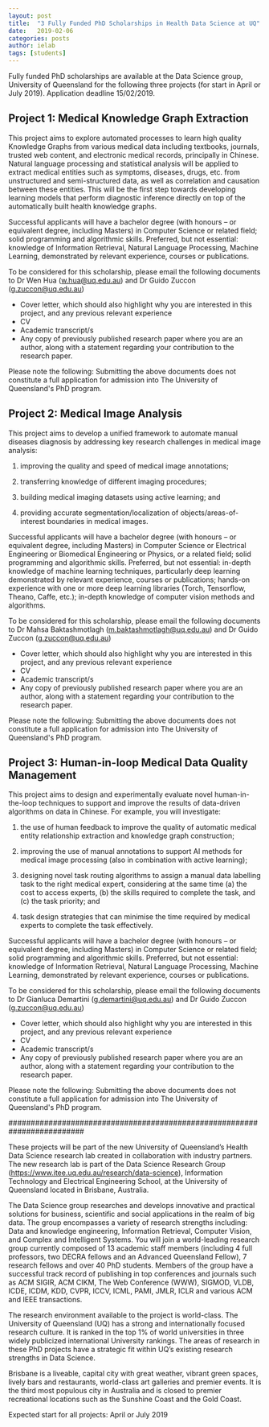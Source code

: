```yaml
---
layout: post
title:  "3 Fully Funded PhD Scholarships in Health Data Science at UQ"
date:   2019-02-06
categories: posts
author: ielab
tags: [students]
---
```


Fully funded PhD scholarships are available at the Data Science group, University of Queensland for the following three projects (for start in April or July 2019). Application deadline 15/02/2019.

## Project 1: Medical Knowledge Graph Extraction

This project aims to explore automated processes to learn high quality Knowledge Graphs from various medical data including textbooks, journals, trusted web content, and electronic medical records, principally in Chinese. Natural language processing and statistical analysis will be applied to extract medical entities such as symptoms, diseases, drugs, etc. from unstructured and semi-structured data, as well as correlation and causation between these entities. This will be the first step towards developing learning models that perform diagnostic inference directly on top of the automatically built health knowledge graphs.

Successful applicants will have a bachelor degree (with honours – or equivalent degree, including Masters) in Computer Science or related field; solid programming and algorithmic skills. Preferred, but not essential: knowledge of Information Retrieval, Natural Language Processing, Machine Learning, demonstrated by relevant experience, courses or publications.

To be considered for this scholarship, please email the following documents to Dr Wen Hua (w.hua@uq.edu.au) and Dr Guido Zuccon (g.zuccon@uq.edu.au) 
* Cover letter, which should also highlight why you are interested in this project, and any previous relevant experience
* CV
* Academic transcript/s
* Any copy of previously published research paper where you are an author, along with a statement regarding your contribution to the research paper.

Please note the following: Submitting the above documents does not constitute a full application for admission into The University of Queensland's PhD program.


## Project 2: Medical Image Analysis 

This project aims to develop a unified framework to automate manual diseases diagnosis by addressing key research challenges in medical image analysis: 

1) improving the quality and speed of medical image annotations; 

2) transferring knowledge of different imaging procedures; 

3) building medical imaging datasets using active learning; and 

4) providing accurate segmentation/localization of objects/areas-of-interest boundaries in medical images.

Successful applicants will have a bachelor degree (with honours – or equivalent degree, including Masters) in Computer Science or Electrical Engineering or Biomedical Engineering or Physics, or a related field; solid programming and algorithmic skills. Preferred, but not essential: in-depth knowledge of machine learning techniques, particularly deep learning demonstrated by relevant experience, courses or publications; hands-on experience with one or more deep learning libraries (Torch, Tensorflow, Theano, Caffe, etc.); in-depth knowledge of computer vision methods and algorithms.

To be considered for this scholarship, please email the following documents to Dr Mahsa Baktashmotlagh (m.baktashmotlagh@uq.edu.au) and Dr Guido Zuccon (g.zuccon@uq.edu.au) 
* Cover letter, which should also highlight why you are interested in this project, and any previous relevant experience
* CV
* Academic transcript/s
* Any copy of previously published research paper where you are an author, along with a statement regarding your contribution to the research paper.

Please note the following: Submitting the above documents does not constitute a full application for admission into The University of Queensland's PhD program.

 

## Project 3: Human-in-loop Medical Data Quality Management

This project aims to design and experimentally evaluate novel human-in-the-loop techniques to support and improve the results of data-driven algorithms on data in Chinese. For example, you will investigate:

1) the use of human feedback to improve the quality of automatic medical entity relationship extraction and knowledge graph construction;

2) improving the use of manual annotations to support AI methods for medical image processing (also in combination with active learning);

3) designing novel task routing algorithms to assign a manual data labelling task to the right medical expert, considering at the same time (a) the cost to access experts, (b) the skills required to complete the task, and (c) the task priority; and

4) task design strategies that can minimise the time required by medical experts to complete the task effectively.

 

Successful applicants will have a bachelor degree (with honours – or equivalent degree, including Masters) in Computer Science or related field; solid programming and algorithmic skills. Preferred, but not essential: knowledge of Information Retrieval, Natural Language Processing, Machine Learning, demonstrated by relevant experience, courses or publications.

To be considered for this scholarship, please email the following documents to Dr Gianluca Demartini (g.demartini@uq.edu.au) and Dr Guido Zuccon (g.zuccon@uq.edu.au) 
* Cover letter, which should also highlight why you are interested in this project, and any previous relevant experience
* CV
* Academic transcript/s
* Any copy of previously published research paper where you are an author, along with a statement regarding your contribution to the research paper.

Please note the following: Submitting the above documents does not constitute a full application for admission into The University of Queensland's PhD program.

 

#########################################################################

 

These projects will be part of the new University of Queensland’s Health Data Science research lab created in collaboration with industry partners. The new research lab is part of the Data Science Research Group (https://www.itee.uq.edu.au/research/data-science), Information Technology and Electrical Engineering School, at the University of Queensland located in Brisbane, Australia. 

The Data Science group researches and develops innovative and practical solutions for business, scientific and social applications in the realm of big data. The group encompasses a variety of research strengths including: Data and knowledge engineering, Information Retrieval, Computer Vision, and Complex and Intelligent Systems. You will join a world-leading research group currently composed of 13 academic staff members (including 4 full professors, two DECRA fellows and an Advanced Queensland Fellow), 7 research fellows and over 40 PhD students.  Members of the group have a successful track record of publishing in top conferences and journals such as ACM SIGIR, ACM CIKM, The Web Conference (WWW), SIGMOD, VLDB, ICDE, ICDM, KDD, CVPR, ICCV, ICML, PAMI, JMLR, ICLR and various ACM and IEEE transactions.

The research environment available to the project is world-class. The University of Queensland (UQ) has a strong and internationally focused research culture. It is ranked in the top 1% of world universities in three widely publicized international University rankings. The areas of research in these PhD projects have a strategic fit within UQ’s existing research strengths in Data Science. 

Brisbane is a liveable, capital city with great weather, vibrant green spaces, lively bars and restaurants, world-class art galleries and premier events. It is the third most populous city in Australia and is closed to premier recreational locations such as the Sunshine Coast and the Gold Coast.

Expected start for all projects: April or July 2019